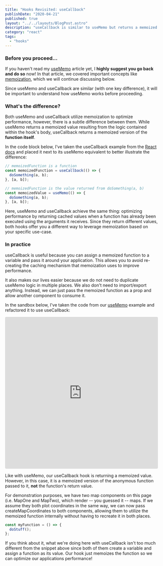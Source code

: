 ```yaml
---
title: "Hooks Revisited: useCallback"
publishDate: "2020-04-21"
published: true
layout: "../../layouts/BlogPost.astro"
description: "useCallback is similar to useMemo but returns a memoized function, not a memoized value."
category: "react"
tags:
  - "hooks"
---
```


### Before you proceed...

If you haven't read my <a href="posts///hooks-usememo">useMemo</a> article yet, I **highly suggest you go back and do so** now! In that article, we covered important concepts like [memoization](https://en.wikipedia.org/wiki/Memoization), which we will continue discussing below.

Since useMemo and useCallback are similar (with one key difference), it will be important to understand how useMemo works before proceeding.

### What's the difference?

Both useMemo and useCallback utilize memoization to optimize performance, however, there is a subtle difference between them. While useMemo returns a memoized value resulting from the logic contained within the hook's body, useCallback returns a memoized version of the **function itself**.

In the code block below, I've taken the useCallback example from the [React docs](https://reactjs.org/docs/hooks-reference.html#usecallback) and placed it next to its useMemo equivalent to better illustrate the difference:

```javascript
// memoizedFunction is a function
const memoizedFunction = useCallback(() => {
  doSomething(a, b);
}, [a, b]);

// memoizedFunction is the value returned from doSomething(a, b)
const memoizedValue = useMemo(() => {
  doSomething(a, b);
}, [a, b]);
```

Here, useMemo and useCallback achieve the same thing: optimizing performance by returning cached values when a function has already been executed using the arguments it receives. Since they return different values, both hooks offer you a different way to leverage memoization based on your specific use-case.

### In practice

useCallback is useful because you can assign a memoized function to a variable and pass it around your application. This allows you to avoid re-creating the caching mechanism that memoization uses to improve performance.

It also makes our lives easier because we do not need to duplicate useMemo logic in multiple places. We also don't need to import/export anything. Instead, we can just pass the memoized function as a prop and allow another component to consume it.

In the sandbox below, I've taken the code from our <a href="/posts/hooks-usecallback">useMemo</a> example and refactored it to use useCallback:

<iframe
  src="https://codesandbox.io/embed/hooksusecallback-89w2p?fontsize=14&hidenavigation=1&theme=dark&view=editor"
  style="width:100%; height:500px; border:0; border-radius: 4px; overflow:hidden;"
  title="hooks/useCallback"
  allow="accelerometer; ambient-light-sensor; camera; encrypted-media; geolocation; gyroscope; hid; microphone; midi; payment; usb; vr"
  sandbox="allow-forms allow-modals allow-popups allow-presentation allow-same-origin allow-scripts"
></iframe>

Like with useMemo, our useCallback hook is returning a memoized value. However, in this case, it is a memoized version of the anonymous function passed to it, **not** the function's return value.

For demonstration purposes, we have two map components on this page (i.e. MapOne and MapTwo), which render -- you guessed it -- maps. If we assume they both plot coordinates in the same way, we can now pass createMapCoordinates to both components, allowing them to utilize the memoized function internally without having to recreate it in both places.

```javascript
const myFunction = () => {
  doStuff();
};
```

If you think about it, what we're doing here with useCallback isn't too much different from the snippet above since both of them create a variable and assign a function as its value. Our hook just memoizes the function so we can optimize our applications performance!
